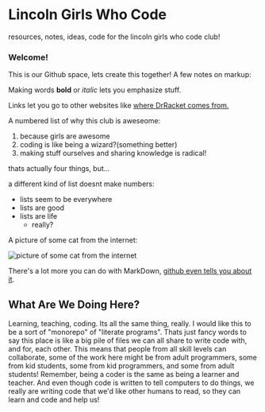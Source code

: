 # Lincoln Girls Who Code
resources, notes, ideas, code for the lincoln girls who code club!

### Welcome!
This is our Github space, lets create this together!  A few notes on
markup:

Making words **bold** or *italic* lets you emphasize stuff.

Links let you go to other websites like [where DrRacket comes from.](http://racket-lang.org)

A numbered list of why this club is aweseome:

1. because girls are awesome
2. coding is like being a wizard?(something better)
3. making stuff ourselves and sharing knowledge is radical!

thats actually four things, but...

a different kind of list doesnt make numbers:

* lists seem to be everywhere
* lists are good
* lists are life
  * really?
  
A picture of some cat from the internet:

![picture of some cat from the internet](https://goo.gl/images/Ar5ilw)

There's a lot more you can do with MarkDown, [github even tells you about it](https://guides.github.com/features/mastering-markdown/).

## What Are We Doing Here?

Learning, teaching, coding.  Its all the same thing, really.  I would like this
to be a sort of "monorepo" of "literate programs".  Thats just fancy words to say
this place is like a big pile of files we can all share to write code with, and
for, each other.  This means that people from all skill levels can collaborate,
some of the work here might be from adult programmers, some from kid students,
some from kid programmers, and some from adult students!  Remember, being a coder
is the same as being a learner and teacher.  And even though code is written to
tell computers to do things, we really are writing code that we'd like other 
	humans to read, so they can learn and code and help us!
